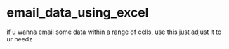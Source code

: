 # email_data_using_excel
if u wanna email some data within a range of cells, use this
just adjust it to ur needz

